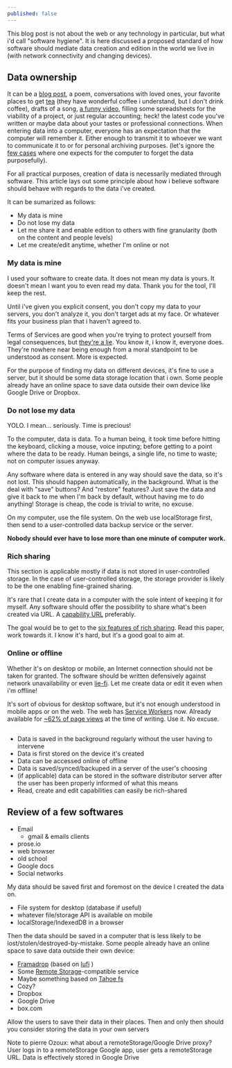 ```yaml
---
published: false
---
```

This blog post is not about the web or any technology in particular, but what i'd call "software hygiene". It is here discussed a proposed standard of how software should mediate data creation and edition in the world we live in (with network connectivity and changing devices).


## Data ownership

It can be a [blog post](https://github.com/DavidBruant/writings/blob/gh-pages/_posts/2016-12-18-building-software-for-data-ownership.md), a poem, conversations with loved ones, your favorite places to get [tea](http://verdenero.fr/) (they have wonderful coffee i understand, but I don't drink coffee), drafts of a song, [a funny video](https://www.youtube.com/watch?v=vIV6MU4Yqek), filling some spreadsheets for the viability of a project, or just regular accounting; heck! the latest code you've written or maybe data about your tastes or professional connections.
When entering data into a computer, everyone has an expectation that the computer will remember it. Either enough to transmit it to whoever we want to communicate it to or for personal archiving purposes. (let's ignore the [few cases](https://whispersystems.org/blog/disappearing-messages/) where one expects for the computer to forget the data purposefully).

For all practical purposes, creation of data is necessarily mediated through software. This article lays out some principle about how i believe software should behave with regards to the data i've created.

It can be sumarized as follows:
* My data is mine
* Do not lose my data
* Let me share it and enable edition to others with fine granularity (both on the content and people levels)
* Let me create/edit anytime, whether I'm online or not


### My data is mine

I used your software to create data. It does not mean my data is yours. It doesn't mean I want you to even read my data. Thank you for the tool, I'll keep the rest.

Until i've given you explicit consent, you don't copy my data to your servers, you don't analyze it, you don't target ads at my face. Or whatever fits your business plan that i haven't agreed to.

Terms of Services are good when you're trying to protect yourself from legal consequences, but [they're a lie](https://tosdr.org/). You know it, i know it, everyone does. They're nowhere near being enough from a moral standpoint to be understood as consent. More is expected.

For the purpose of finding my data on different devices, it's fine to use a server, but it should be some data storage location that i own. Some people already have an online space to save data outside their own device like Google Drive or Dropbox.


### Do not lose my data

YOLO. I mean... seriously. Time is precious!

To the computer, data is data. To a human being, it took time before hitting the keyboard, clicking a mouse, voice inputing; before getting to a point where the data to be ready. Human beings, a single life, no time to waste; not on computer issues anyway.

Any software where data is entered in any way should save the data, so it's not lost. This should happen automatically, in the background. What is the deal with "save" buttons? And "restore" features? Just save the data and give it back to me when I'm back by default, without having me to do anything! Storage is cheap, the code is trivial to write, no excuse.

On my computer, use the file system. On the web use localStorage first, then send to a user-controlled data backup service or the server.

**Nobody should ever have to lose more than one minute of computer work.** 


### Rich sharing

This section is applicable mostly if data is not stored in user-controlled storage. In the case of user-controlled storage, the storage provider is likely to be the one enabling fine-grained sharing.

It's rare that I create data in a computer with the sole intent of keeping it for myself. Any software should offer the possibility to share what's been created via URL. A [capability URL](https://w3ctag.github.io/capability-urls/) preferably.

The goal would be to get to the [six features of rich sharing](http://www.hpl.hp.com/techreports/2009/HPL-2009-169.pdf). Read this paper, work towards it. I know it's hard, but it's a good goal to aim at.


### Online or offline

Whether it's on desktop or mobile, an Internet connection should not be taken for granted. The software should be written defensively against network unavailability or even [lie-fi](https://www.urbandictionary.com/define.php?term=lie-fi). Let me create data or edit it even when i'm offline!

It's sort of obvious for desktop software, but it's not enough understood in mobile apps or on the web. The web has [Service Workers](https://developer.mozilla.org/en-US/docs/Web/API/ServiceWorker) now. Already available for [~62% of page views](http://caniuse.com/#search=service) at the time of writing. Use it. No excuse.


## 

* Data is saved in the background regularly without the user having to intervene
* Data is first stored on the device it's created
* Data can be accessed online of offline
* Data is saved/synced/backuped in a server of the user's choosing
* (if applicable) data can be stored in the software distributor server after the user has been properly informed of what this means
* Read, create and edit capabilities can easily be rich-shared 



## Review of a few softwares

* Email
	* gmail & emails clients
* prose.io
* web browser
* old school 
* Google docs
* Social networks



My data should be saved first and foremost on the device I created the data on.
* File system for desktop (database if useful)
* whatever file/storage API is available on mobile
* localStorage/IndexedDB in a browser

Then the data should be saved in a computer that is less likely to be lost/stolen/destroyed-by-mistake. Some people already have an online space to save data outside their own device:
* [Framadrop](https://framadrop.org/) (based on [lufi](https://framagit.org/luc/lufi) )
* Some [Remote Storage](https://remotestorage.io/)-compatible service
* Maybe something based on [Tahoe fs](https://tahoe-lafs.org/trac/tahoe-lafs)
* Cozy?
* Dropbox
* Google Drive
* box.com

Allow the users to save their data in their places. Then and only then should you consider storing the data in your own servers 






Note to pierre Ozoux: what about a remoteStorage/Google Drive proxy?
User logs in to a remoteStorage Google app, user gets a remoteStorage URL. Data is effectively stored in Google Drive
